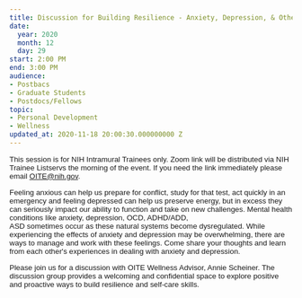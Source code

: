 ```yaml
---
title: Discussion for Building Resilience - Anxiety, Depression, & Other Challenges
date:
  year: 2020
  month: 12
  day: 29
start: 2:00 PM
end: 3:00 PM
audience:
- Postbacs
- Graduate Students
- Postdocs/Fellows
topic:
- Personal Development
- Wellness
updated_at: 2020-11-18 20:00:30.000000000 Z
---
```

<span style="font-family: arial, helvetica, sans-serif; font-size:
10pt;">This session is for NIH Intramural Trainees only. Zoom link will
be distributed via NIH Trainee Listservs the morning of the event. If
you need the link immediately please email OITE@nih.gov. </span>

<span style="font-family: arial, helvetica, sans-serif; font-size:
10pt;">Feeling anxious can help us prepare for conflict, study for that
test, act quickly in an emergency and feeling depressed can
help us preserve energy, but in excess they can seriously impact our
ability to function and take on new challenges. Mental health conditions
like anxiety, depression, OCD, ADHD/ADD, ASD sometimes occur as these
natural systems become dysregulated. While experiencing the effects of
anxiety and depression may be overwhelming, there are ways to manage and
work with these feelings. Come share your thoughts and learn from each
other's experiences in dealing with anxiety and depression. </span>

<span style="font-family: arial, helvetica, sans-serif; font-size:
10pt;">Please join us for a discussion with OITE Wellness Advisor, Annie
Scheiner. The discussion group provides a welcoming and confidential
space to explore positive and proactive ways to build resilience and
self-care skills.</span>
